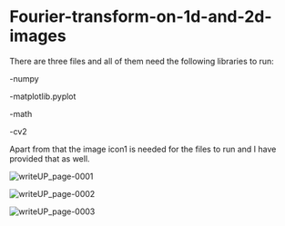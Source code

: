 # Fourier-transform-on-1d-and-2d-images





There are three files and all of them need the following libraries to run:

-numpy

-matplotlib.pyplot

-math

-cv2

Apart from that the image icon1 is needed for the files to run and I have provided that as well.


![writeUP_page-0001](https://github.com/amanrai1234/Fourier-transform-on-1d-and-2d-images/assets/37281887/080acd25-44bd-4830-a72c-8da72809a0a8)


![writeUP_page-0002](https://github.com/amanrai1234/Fourier-transform-on-1d-and-2d-images/assets/37281887/93f26e67-e40a-4860-a148-094e0fe255e8)



![writeUP_page-0003](https://github.com/amanrai1234/Fourier-transform-on-1d-and-2d-images/assets/37281887/49367627-8c60-4ef8-87bd-2420cf814136)












